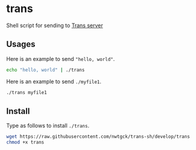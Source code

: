 # trans

Shell script for sending to [Trans server](https://github.com/nwtgck/trans-server-akka)

## Usages

Here is an example to send `"hello, world"`.

```sh
echo "hello, world" | ./trans
```

Here is an example to send `./myfile1`.

```sh
./trans myfile1
```

## Install

Type as follows to install `./trans`.

```sh
wget https://raw.githubusercontent.com/nwtgck/trans-sh/develop/trans
chmod +x trans
```
